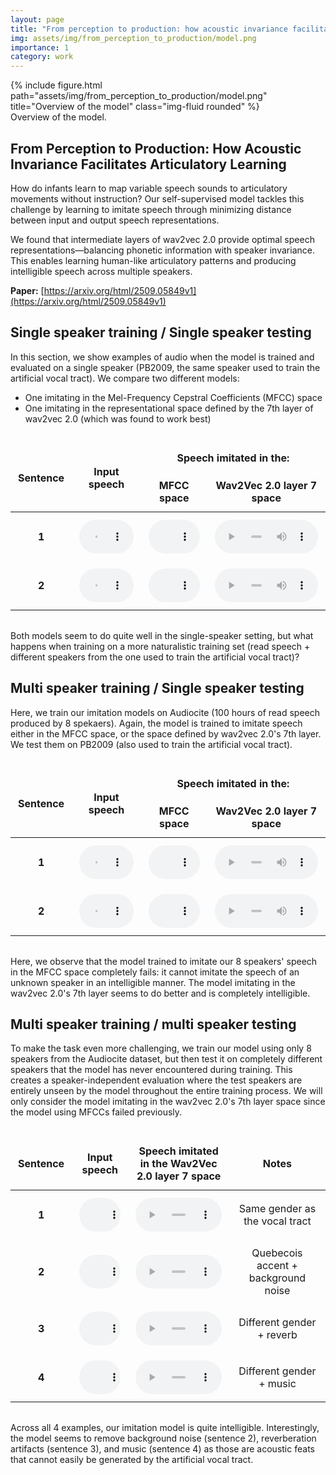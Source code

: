 ```yaml
---
layout: page
title: "From perception to production: how acoustic invariance facilitates articulatory learning in a self-supervised vocal imitation model"
img: assets/img/from_perception_to_production/model.png
importance: 1
category: work
---
```


<div class="row">
    <div class="col-sm mt-3 mt-md-0">
        {% include figure.html path="assets/img/from_perception_to_production/model.png" title="Overview of the model" class="img-fluid rounded" %}
    </div>
</div>
<div class="caption">Overview of the model.</div>

## From Perception to Production: How Acoustic Invariance Facilitates Articulatory Learning

How do infants learn to map variable speech sounds to articulatory movements without instruction? Our self-supervised model tackles this challenge by learning to imitate speech through minimizing distance between input and output speech representations.

We found that intermediate layers of wav2vec 2.0 provide optimal speech representations—balancing phonetic information with speaker invariance. This enables learning human-like articulatory patterns and producing intelligible speech across multiple speakers.

**Paper:** [https://arxiv.org/html/2509.05849v1](https://arxiv.org/html/2509.05849v1)

## Single speaker training / Single speaker testing

In this section, we show examples of audio when the model is trained and evaluated on a single speaker (PB2009, the same speaker used to train the artificial vocal tract). 
We compare two different models:

- One imitating in the Mel-Frequency Cepstral Coefficients (MFCC) space
- One imitating in the representational space defined by the 7th layer of wav2vec 2.0 (which was found to work best) 

<table class="audio-comparison-table">
    <thead>
        <tr>
            <th rowspan="2">Sentence</th>
            <th rowspan="2">Input speech</th>
            <th colspan="2">Speech imitated in the:</th>
        </tr>
        <tr>
            <th>MFCC space</th>
            <th>Wav2Vec 2.0 layer 7 space</th>
        </tr>
    </thead>
    <tbody>
        <tr>
            <td><strong>1</strong></td>
            <td>
                <audio controls>
                    <source src="/assets/audio/from_perception_to_production_EMNLP_2025/original/pb_sentence2.wav" type="audio/wav">
                    Your browser does not support the audio element.
                </audio>
            </td>
            <td>
                <audio controls>
                    <source src="/assets/audio/from_perception_to_production_EMNLP_2025/pb2009/pb2009_mfcc_delta_delta2_cosine_seed_0/pb_sentence2.wav" type="audio/wav">
                    Your browser does not support the audio element.
                </audio>
            </td>
            <td>
                <audio controls>
                    <source src="/assets/audio/from_perception_to_production_EMNLP_2025/pb2009/pb2009_layer_7_cosine_seed_0/pb_sentence2.wav" type="audio/wav">
                    Your browser does not support the audio element.
                </audio>
            </td>
        </tr>
        <tr>
            <td><strong>2</strong></td>
            <td>
                <audio controls>
                    <source src="/assets/audio/from_perception_to_production_EMNLP_2025/original/pb_sentence1.wav" type="audio/wav">
                    Your browser does not support the audio element.
                </audio>
            </td>
            <td>
                <audio controls>
                    <source src="/assets/audio/from_perception_to_production_EMNLP_2025/pb2009/pb2009_mfcc_delta_delta2_cosine_seed_0/pb_sentence1.wav" type="audio/wav">
                    Your browser does not support the audio element.
                </audio>
            </td>
            <td>
                <audio controls>
                    <source src="/assets/audio/from_perception_to_production_EMNLP_2025/pb2009/pb2009_layer_7_cosine_seed_0/pb_sentence1.wav" type="audio/wav">
                    Your browser does not support the audio element.
                </audio>
            </td>
        </tr>
    </tbody>
</table>

Both models seem to do quite well in the single-speaker setting, but what happens when training on a more naturalistic training set (read speech + different speakers from the one used to train the artificial vocal tract)?

## Multi speaker training / Single speaker testing

Here, we train our imitation models on Audiocite (100 hours of read speech produced by 8 spekaers). Again, the model is trained to imitate speech either in the MFCC space, or the space defined by wav2vec 2.0's 7th layer. We test them on PB2009 (also used to train the artificial vocal tract).

<table class="audio-comparison-table">
    <thead>
        <tr>
            <th rowspan="2">Sentence</th>
            <th rowspan="2">Input speech</th>
            <th colspan="2">Speech imitated in the:</th>
        </tr>
        <tr>
            <th>MFCC space</th>
            <th>Wav2Vec 2.0 layer 7 space</th>
        </tr>
    </thead>
    <tbody>
        <tr>
            <td><strong>1</strong></td>
            <td>
                <audio controls>
                    <source src="/assets/audio/from_perception_to_production_EMNLP_2025/original/pb_sentence2.wav" type="audio/wav">
                    Your browser does not support the audio element.
                </audio>
            </td>
            <td>
                <audio controls>
                    <source src="/assets/audio/from_perception_to_production_EMNLP_2025/multi_speaker/8_speakers_6000_mn/8_speakers_6000_mn_mfcc_delta_delta2_cosine_seed_0/pb_sentence2.wav" type="audio/wav">
                    Your browser does not support the audio element.
                </audio>
            </td>
            <td>
                <audio controls>
                    <source src="/assets/audio/from_perception_to_production_EMNLP_2025/multi_speaker/8_speakers_6000_mn/8_speakers_6000_mn_layer_7_cosine_seed_0/pb_sentence2.wav" type="audio/wav">
                    Your browser does not support the audio element.
                </audio>
            </td>
        </tr>
        <tr>
            <td><strong>2</strong></td>
            <td>
                <audio controls>
                    <source src="/assets/audio/from_perception_to_production_EMNLP_2025/original/pb_sentence1.wav" type="audio/wav">
                    Your browser does not support the audio element.
                </audio>
            </td>
            <td>
                <audio controls>
                    <source src="/assets/audio/from_perception_to_production_EMNLP_2025/multi_speaker/8_speakers_6000_mn/8_speakers_6000_mn_mfcc_delta_delta2_cosine_seed_0/pb_sentence1.wav" type="audio/wav">
                    Your browser does not support the audio element.
                </audio>
            </td>
            <td>
                <audio controls>
                    <source src="/assets/audio/from_perception_to_production_EMNLP_2025/multi_speaker/8_speakers_6000_mn/8_speakers_6000_mn_layer_7_cosine_seed_0/pb_sentence1.wav" type="audio/wav">
                    Your browser does not support the audio element.
                </audio>
            </td>
        </tr>
    </tbody>
</table>

Here, we observe that the model trained to imitate our 8 speakers' speech in the MFCC space completely fails: it cannot imitate the speech of an unknown speaker in an intelligible manner. 
The model imitating in the wav2vec 2.0's 7th layer seems to do better and is completely intelligible. 

## Multi speaker training / multi speaker testing

To make the task even more challenging, we train our model using only 8 speakers from the Audiocite dataset, but then test it on completely different speakers that the model has never encountered during training. This creates a speaker-independent evaluation where the test speakers are entirely unseen by the model throughout the entire training process.
We will only consider the model imitating in the wav2vec 2.0's 7th layer space since the model using MFCCs failed previously. 

<table class="audio-comparison-table">
    <thead>
        <tr>
            <th>Sentence</th>
            <th>Input speech</th>
            <th>Speech imitated in the Wav2Vec 2.0 layer 7 space</th>
            <th>Notes</th>
        </tr>
    </thead>
    <tbody>
    <tr>
        <td><strong>1</strong></td>
        <td>
            <audio controls>
                <source src="/assets/audio/from_perception_to_production_EMNLP_2025/original/male_audiobook.wav" type="audio/wav">
                Your browser does not support the audio element.
            </audio>
        </td>
        <td>
            <audio controls>
                <source src="/assets/audio/from_perception_to_production_EMNLP_2025/multi_speaker/8_speakers_6000_mn/8_speakers_6000_mn_layer_7_cosine_seed_0/M6_1_s_48.wav" type="audio/wav">
                Your browser does not support the audio element.
            </audio>
        </td>
        <td>
            Same gender as the vocal tract
        </td>
    </tr>
    <tr>
        <td><strong>2</strong></td>
        <td>
            <audio controls>
                <source src="/assets/audio/from_perception_to_production_EMNLP_2025/original/quebec_french.wav" type="audio/wav">
                Your browser does not support the audio element.
            </audio>
        </td>
        <td>
            <audio controls>
                <source src="/assets/audio/from_perception_to_production_EMNLP_2025/multi_speaker/8_speakers_6000_mn/8_speakers_6000_mn_layer_7_cosine_seed_0/M7_2_s_42.wav" type="audio/wav">
                Your browser does not support the audio element.
            </audio>
        </td>
        <td>
            Quebecois accent + background noise
        </td>
    </tr>
    <tr>
        <td><strong>3</strong></td>
        <td>
            <audio controls>
                <source src="/assets/audio/from_perception_to_production_EMNLP_2025/original/female_audiobook_reverb.wav" type="audio/wav">
                Your browser does not support the audio element.
            </audio>
        </td>
        <td>
            <audio controls>
                <source src="/assets/audio/from_perception_to_production_EMNLP_2025/multi_speaker/8_speakers_6000_mn/8_speakers_6000_mn_layer_7_cosine_seed_0/F6_3_s_38.wav" type="audio/wav">
                Your browser does not support the audio element.
            </audio>
        </td>
        <td>
            Different gender + reverb
        </td>
    </tr>
    <tr>
        <td><strong>4</strong></td>
        <td>
            <audio controls>
                <source src="/assets/audio/from_perception_to_production_EMNLP_2025/original/female_audiobook_music.wav" type="audio/wav">
                Your browser does not support the audio element.
            </audio>
        </td>
        <td>
            <audio controls>
                <source src="/assets/audio/from_perception_to_production_EMNLP_2025/multi_speaker/8_speakers_6000_mn/8_speakers_6000_mn_layer_7_cosine_seed_0/F4_2_s_0.wav" type="audio/wav">
                Your browser does not support the audio element.
            </audio>
        </td>
        <td>
            Different gender + music
        </td>
    </tr>
    </tbody>
</table>

Across all 4 examples, our imitation model is quite intelligible. Interestingly, the model seems to remove background noise (sentence 2), reverberation artifacts (sentence 3), and music (sentence 4) as those are acoustic feats that cannot easily be generated by the artificial vocal tract. 


<style>
.audio-comparison-table, .audio-examples-table, .audio-layers-table {
    width: 100%;
    border-collapse: collapse;
    margin: 2rem 0;
    background-color: var(--global-card-bg-color);
}

.audio-comparison-table th, .audio-examples-table th, .audio-layers-table th,
.audio-comparison-table td, .audio-examples-table td, .audio-layers-table td {
    border: 1px solid var(--global-divider-color);
    padding: 12px;
    text-align: center;
    vertical-align: middle;
    color: var(--global-text-color);
}

.audio-comparison-table th, .audio-examples-table th, .audio-layers-table th {
    background-color: var(--global-theme-color);
    color: var(--global-card-bg-color);
    font-weight: bold;
}

.audio-comparison-table audio, .audio-examples-table audio, .audio-layers-table audio {
    width: 100%;
    max-width: 300px;
}

.audio-comparison-table tr:nth-child(even), .audio-examples-table tr:nth-child(even), 
.audio-layers-table tr:nth-child(even) {
    background-color: var(--global-bg-color);
}

.audio-comparison-table tr:nth-child(odd), .audio-examples-table tr:nth-child(odd), 
.audio-layers-table tr:nth-child(odd) {
    background-color: var(--global-card-bg-color);
}
.img-fluid.rounded {
    background-color: white;
    padding: 10px;
    border-radius: 8px;
}
</style>